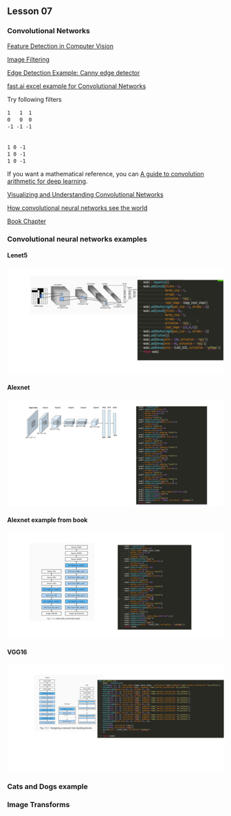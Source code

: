 ## Lesson 07

### Convolutional Networks

[Feature Detection in Computer Vision](https://en.wikipedia.org/wiki/Feature_detection_(computer_vision))

[Image Filtering](http://ai.stanford.edu/~syyeung/cvweb/tutorial1.html)

[Edge Detection Example: Canny edge detector ](https://en.wikipedia.org/wiki/Canny_edge_detector)

[fast.ai excel example for Convolutional Networks](https://github.com/fastai/courses/blob/master/deeplearning1/excel/conv-example.xlsx)

Try following filters
	
	1   1  1
	0   0  0
	-1 -1 -1


	1 0 -1
	1 0 -1
	1 0 -1


If you want a mathematical reference, you can [A guide to convolution arithmetic for deep learning](https://arxiv.org/abs/1603.07285).


[Visualizing and Understanding Convolutional Networks](https://arxiv.org/abs/1311.2901)


[How convolutional neural networks see the world](https://blog.keras.io/how-convolutional-neural-networks-see-the-world.html)


[Book Chapter](https://d2l.ai/chapter_convolutional-neural-networks/index.html)


### Convolutional neural networks examples

#### Lenet5

![Lenet5](./images/lenet5.png)


#### Alexnet

![Alexnet](./images/alexnet.png)

#### Alexnet example from book

![Alexnet from book](./images/alexnet-book.png)

#### VGG16

![VGG16](./images/VGG16.png)


### Cats and Dogs example

### Image Transforms

